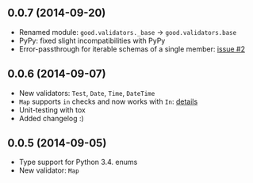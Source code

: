 ## 0.0.7 (2014-09-20)
* Renamed module: `good.validators._base` -> `good.validators.base`
* PyPy: fixed slight incompatibilities with PyPy
* Error-passthrough for iterable schemas of a single member: [issue #2](https://github.com/kolypto/py-good/issues/2)

## 0.0.6 (2014-09-07)

* New validators: `Test`, `Date`, `Time`, `DateTime`
* `Map` supports `in` checks and now works with `In`: [details](README.md#map)
* Unit-testing with tox
* Added changelog :)

## 0.0.5 (2014-09-05)

* Type support for Python 3.4. enums
* New validator: `Map`
